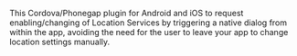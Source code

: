 This Cordova/Phonegap plugin for Android and iOS to request enabling/changing of Location Services by triggering a native dialog from within the app, avoiding the need for the user to leave your app to change location settings manually.
